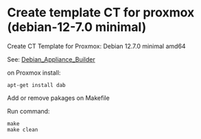 # Create template CT for proxmox (debian-12-7.0 minimal)
Create CT Template for Proxmox: Debian 12.7.0 minimal amd64

See: [Debian_Appliance_Builder](https://pve.proxmox.com/wiki/Debian_Appliance_Builder)

on Proxmox install:
```
apt-get install dab
```

Add or remove pakages on Makefile

Run command:
```
make
make clean
```
